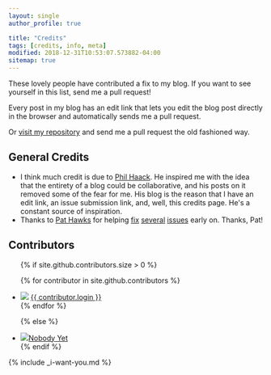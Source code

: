 ```yaml
---
layout: single
author_profile: true 

title: "Credits"
tags: [credits, info, meta]
modified: 2018-12-31T10:53:07.573882-04:00
sitemap: true
---  
```


These lovely people have contributed a fix to my blog. If you want to see yourself in this list, send me a pull request!

Every post in my blog has an edit link that lets you edit the blog post directly in the browser and automatically sends me a pull request.

Or [visit my repository]({{site.github.repository_url}}) and send me a pull
request the old fashioned way.

## General Credits

* I think much credit is due to [Phil Haack](http://haacked.com/). He inspired me with the idea that the entirety of a blog could be collaborative, and his posts on it removed some of the fear for me. His blog is the reason that I have an edit link, an issue submission link, and, well, this credits page. He's a constant source of inspiration.
* Thanks to [Pat Hawks][Pat Github] for helping [fix][pat 1] [several][pat 2] [issues][pat 3] early on. Thanks, Pat! 

## Contributors

<ul class="contributor-list">
{% if site.github.contributors.size > 0 %}

{% for contributor in site.github.contributors %}
  <li>
    <img src="{{ contributor.avatar_url }}" /> <a href="{{ contributor.html_url }}">{{ contributor.login }}</a>
  </li>
{% endfor %}

{% else %}
  <li>
    <img src="{{ site.avatar_url }}" /><a href="#">Nobody Yet</a>
  </li>
{% endif %}
</ul>

{% include _i-want-you.md %}

[jekyll link]: http://jekyllrb.com/
[ruby link]: https://www.ruby-lang.org/en/
[jekyll-sitemap link]: http://rubydoc.info/gems/jekyll-sitemap/0.6.0/frames
[octopress link]: http://octopress.org/
[github-pages link]: https://pages.github.com/
[jekyll-redirect-from link]: https://github.com/jekyll/jekyll-redirect-from
[minimal mistakes link]: https://mademistakes.com/articles/minimal-mistakes-jekyll-theme/
[disqus link]: https://disqus.com/
[phil haack homepage]: http://haacked.com/
[new issue link]: https://github.com/SeanKilleen/seankilleen.github.io/issues/new
[fork link]: https://github.com/SeanKilleen/seankilleen.github.io/fork
[pat 1]: https://github.com/SeanKilleen/seankilleen.github.io/pull/32
[pat 2]: https://github.com/SeanKilleen/seankilleen.github.io/pull/33
[pat 3]: https://github.com/SeanKilleen/seankilleen.github.io/pull/34
[Pat Github]: https://github.com/pathawks